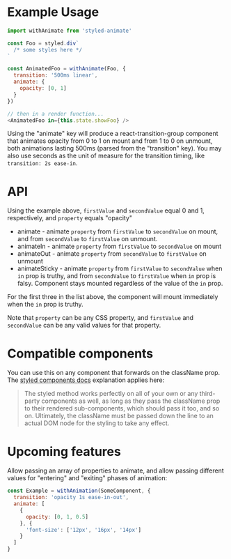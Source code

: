# Example Usage

```javascript
import withAnimate from 'styled-animate'

const Foo = styled.div`
  /* some styles here */
`

const AnimatedFoo = withAnimate(Foo, {
  transition: '500ms linear',
  animate: {
    opacity: [0, 1]
  }
})

// then in a render function...
<AnimatedFoo in={this.state.showFoo} />
```

Using the "animate" key will produce a react-transition-group <Transition> component that animates opacity from 0 to 1 on mount and from 1 to 0 on unmount, both animations lasting 500ms (parsed from the "transition" key). You may also use seconds as the unit of measure for the transition timing, like `transition: 2s ease-in`.

# API

Using the example above, `firstValue` and `secondValue` equal 0 and 1, respectively, and `property` equals "opacity"

* animate - animate `property` from `firstValue` to `secondValue` on mount, and from `secondValue` to `firstValue` on unmount.
* animateIn - animate `property` from `firstValue` to `secondValue` on mount
* animateOut - animate `property` from `secondValue` to `firstValue` on unmount
* animateSticky - animate `property` from `firstValue` to `secondValue` when `in` prop is truthy, and from `secondValue` to `firstValue` when `in` prop is falsy. Component stays mounted regardless of the value of the `in` prop.

For the first three in the list above, the component will mount immediately when the `in` prop is truthy.

Note that `property` can be any CSS property, and `firstValue` and `secondValue` can be any valid values for that property.

# Compatible components

You can use this on any component that forwards on the className prop. The [styled components docs](https://www.styled-components.com/docs/basics#styling-any-component) explanation applies here:

> The styled method works perfectly on all of your own or any third-party components as well, as long as they pass the className prop to their rendered sub-components, which should pass it too, and so on. Ultimately, the className must be passed down the line to an actual DOM node for the styling to take any effect.

# Upcoming features

Allow passing an array of properties to animate, and allow passing different values for "entering" and "exiting" phases of animation:

```javascript
const Example = withAnimation(SomeComponent, {
  transition: 'opacity 1s ease-in-out',
  animate: [
    {
      opacity: [0, 1, 0.5]
    }, {
      'font-size': ['12px', '16px', '14px']
    }
  ]
}
```
